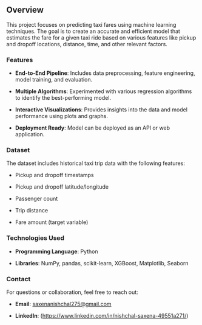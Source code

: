 ## Overview

This project focuses on predicting taxi fares using machine learning techniques. The goal is to create an accurate and efficient model that estimates the fare for a given taxi ride based on various features like pickup and dropoff locations, distance, time, and other relevant factors.

### Features

- **End-to-End Pipeline**: Includes data preprocessing, feature engineering, model training, and evaluation.

- **Multiple Algorithms**: Experimented with various regression algorithms to identify the best-performing model.

- **Interactive Visualizations**: Provides insights into the data and model performance using plots and graphs.

- **Deployment Ready**: Model can be deployed as an API or web application.

### Dataset

The dataset includes historical taxi trip data with the following features:

- Pickup and dropoff timestamps

- Pickup and dropoff latitude/longitude

- Passenger count

- Trip distance

- Fare amount (target variable)

### Technologies Used

- **Programming Language**: Python

- **Libraries**: NumPy, pandas, scikit-learn, XGBoost, Matplotlib, Seaborn


### Contact

For questions or collaboration, feel free to reach out:

- **Email**: saxenanishchal275@gmail.com

- **LinkedIn**: (https://www.linkedin.com/in/nishchal-saxena-49551a271/)



